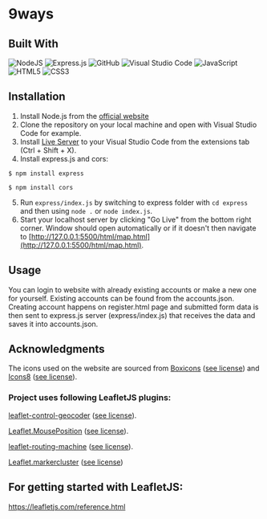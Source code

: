 # 9ways

## Built With
![NodeJS](https://img.shields.io/badge/node.js-6DA55F?style=for-the-badge&logo=node.js&logoColor=white)
![Express.js](https://img.shields.io/badge/express.js-%23404d59.svg?style=for-the-badge&logo=express&logoColor=%2361DAFB)
![GitHub](https://img.shields.io/badge/github-%23121011.svg?style=for-the-badge&logo=github&logoColor=white)
![Visual Studio Code](https://img.shields.io/badge/Visual%20Studio%20Code-0078d7.svg?style=for-the-badge&logo=visual-studio-code&logoColor=white) 
![JavaScript](https://img.shields.io/badge/javascript-%23323330.svg?style=for-the-badge&logo=javascript&logoColor=%23F7DF1E)
![HTML5](https://img.shields.io/badge/html5-%23E34F26.svg?style=for-the-badge&logo=html5&logoColor=white)
![CSS3](https://img.shields.io/badge/css3-%231572B6.svg?style=for-the-badge&logo=css3&logoColor=white)

## Installation
1. Install Node.js from the [official website](https://nodejs.org/en)
2. Clone the repository on your local machine and open with Visual Studio Code for example.
3. Install [Live Server](https://marketplace.visualstudio.com/items?itemName=ritwickdey.LiveServer) to your Visual Studio Code from the extensions tab (Ctrl + Shift + X).
4. Install express.js and cors:
   
```
$ npm install express
```
```
$ npm install cors
```
5. Run ```express/index.js``` by switching to express folder with ```cd express``` and then using ```node .``` or ```node index.js```.
6. Start your localhost server by clicking "Go Live" from the bottom right corner.
Window should open automatically or if it doesn't then navigate to [http://127.0.0.1:5500/html/map.html](http://127.0.0.1:5500/html/map.html).

## Usage
You can login to website with already existing accounts or make a new one for yourself. 
Existing accounts can be found from the accounts.json.
Creating account happens on register.html page and submitted form data is then sent to express.js server (express/index.js) that receives the data and saves it into accounts.json.

## Acknowledgments
The icons used on the website are sourced from [Boxicons](https://boxicons.com/) ([see license](https://boxicons.com/usage#license)) and [Icons8](https://icons8.com/) ([see license](https://icons8.com/license)).

### Project uses following LeafletJS plugins:
[leaflet-control-geocoder](https://github.com/perliedman/leaflet-control-geocoder) ([see license](https://github.com/perliedman/leaflet-control-geocoder/blob/master/LICENSE)).

[Leaflet.MousePosition](https://github.com/ardhi/Leaflet.MousePosition) ([see license](https://github.com/ardhi/Leaflet.MousePosition/blob/master/MIT-LICENCE.txt)).

[leaflet-routing-machine](https://github.com/perliedman/leaflet-routing-machine?tab=License-1-ov-file) ([see license](https://github.com/perliedman/leaflet-routing-machine/blob/master/LICENSE.md)).

[Leaflet.markercluster](https://github.com/Leaflet/Leaflet.markercluster) ([see license](https://github.com/Leaflet/Leaflet.markercluster/blob/master/MIT-LICENCE.txt))

## For getting started with LeafletJS:
https://leafletjs.com/reference.html
